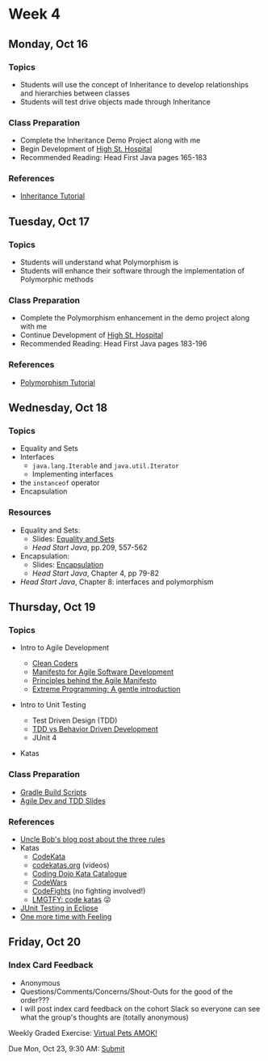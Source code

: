 # Week 4

## Monday, Oct 16

### Topics

- Students will use the concept of Inheritance to develop relationships and hierarchies between classes
- Students will test drive objects made through Inheritance

	
### Class Preparation
- Complete the Inheritance Demo Project along with me
- Begin Development of [High St. Hospital](../exercises/hospital-project.md)
- Recommended Reading: Head First Java pages 165-183

### References
- [Inheritance Tutorial](https://www.tutorialspoint.com/java/java_inheritance.htm)



## Tuesday, Oct 17

### Topics

- Students will understand what Polymorphism is
- Students will enhance their software through the implementation of Polymorphic methods

### Class Preparation

- Complete the Polymorphism enhancement in the demo project along with me
- Continue Development of [High St. Hospital](../exercises/hospital-project.md)
- Recommended Reading: Head First Java pages 183-196

### References

- [Polymorphism Tutorial](https://www.tutorialspoint.com/java/java_polymorphism.htm)



## Wednesday, Oct 18

### Topics

- Equality and Sets
- Interfaces
	- `java.lang.Iterable` and `java.util.Iterator`
	- Implementing interfaces
- the `instanceof` operator
- Encapsulation

### Resources
- Equality and Sets:
	- Slides: [Equality and Sets](https://wecancodeit.github.io/java-slides/objects/equality-and-sets/)
	- *Head Start Java*, pp.209, 557-562
- Encapsulation:
	- Slides: [Encapsulation](https://wecancodeit.github.io/java-slides/objects/encapsulation/)
	- *Head Start Java*, Chapter 4, pp 79-82
- *Head Start Java*, Chapter 8: interfaces and polymorphism

## Thursday, Oct 19

### Topics

- Intro to Agile Development	
	- [Clean Coders](https://cleancoders.com)
	- [Manifesto for Agile Software Development](http://agilemanifesto.org/)
	- [Principles behind the Agile Manifesto](http://agilemanifesto.org/principles.html)
	- [Extreme Programming: A gentle introduction](http://www.extremeprogramming.org/)

- Intro to Unit Testing
	- Test Driven Design (TDD) 
	- [TDD vs Behavior Driven Development](https://www.youtube.com/watch?v=4QFYTQy47yA)
	- JUnit 4
- Katas

### Class Preparation

- [Gradle Build Scripts](https://github.com/WeCanCodeIT/gradle-scripts)
- [Agile Dev and TDD Slides](https://wecancodeit.github.io/java-slides/tools/testing/)


### References

- [Uncle Bob's blog post about the three rules](http://butunclebob.com/ArticleS.UncleBob.TheThreeRulesOfTdd)
- Katas
	- [CodeKata](http://codekata.com/)
	- [codekatas.org](http://www.codekatas.org/) (videos)
	- [Coding Dojo Kata Catalogue](http://codingdojo.org/KataCatalogue/)
	- [CodeWars](https://www.codewars.com/)
	- [CodeFights](https://codefights.com/) (no fighting involved!)
	- [LMGTFY: code katas](http://lmgtfy.com/?q=code+katas) :stuck_out_tongue_winking_eye:
- [JUnit Testing in Eclipse](https://www.youtube.com/watch?v=tkzJsP7NP54)
- [One more time with Feeling](https://www.youtube.com/watch?v=2Ekty7t621k)
	
## Friday, Oct 20

### Index Card Feedback
 
 - Anonymous
 - Questions/Comments/Concerns/Shout-Outs for the good of the order???
 - I will post index card feedback on the cohort Slack so everyone can see what the group's thoughts are (totally anonymous)


Weekly Graded Exercise: [Virtual Pets AMOK!](../exercises/virtual-pets-amok)

Due Mon, Oct 23, 9:30 AM: [Submit](https://goo.gl/forms/fQGRHFImY0GV8vGu1)

